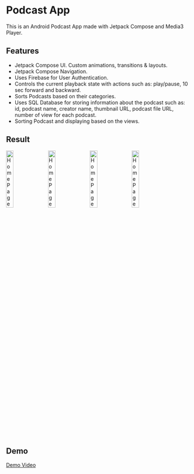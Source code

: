 <h1>Podcast App</h1>

<p>This is an Android Podcast App made with Jetpack Compose and Media3 Player.</p>

<h2>Features</h2>
<ul>
    <li>Jetpack Compose UI. Custom animations, transitions & layouts.</li>
    <li>Jetpack Compose Navigation.</li>
    <li>Uses Firebase for User Authentication.</li>
    <li>Controls the current playback state with actions such as: play/pause, 10 sec forward and backward.</li>
    <li>Sorts Podcasts based on their categories.</li>
    <li>Uses SQL Database for storing information about the podcast such as: id, podcast name, creator name, thumbnail URL, podcast file URL, number of view for each podcast.</li>
    <li>Sorting Podcast and displaying based on the views.</li>
</ul>
<h2>Result</h2>
<img src="https://github.com/nishant0207/PodKast/assets/87112884/e5098fc0-d88b-41e9-8a2c-05f88da51e29" alt="Home Page (1)" width="20%" style="margin-right:10px;">
<img src="https://github.com/nishant0207/PodKast/assets/87112884/b591c3f0-2273-4be8-9f68-8c57e82b1518" alt="Home Page (1)" width="20%" style="margin-right:10px;">
<img src="https://github.com/nishant0207/PodKast/assets/87112884/31f0dbbd-78a1-427b-967b-b52841b959fa" alt="Home Page (1)" width="20%" style="margin-right:10px;">
<img src="https://github.com/nishant0207/PodKast/assets/87112884/c5f27ecf-d14a-4b2e-9c66-4647a8fad165" alt="Home Page (1)" width="20%" style="margin-right:10px;">

<h2>Demo</h2>
<a href="https://drive.google.com/file/d/1dnnNwP4UVd9Wksjdjf3KPlWQrSp2NPvC/view?usp=sharing">Demo Video</a>


